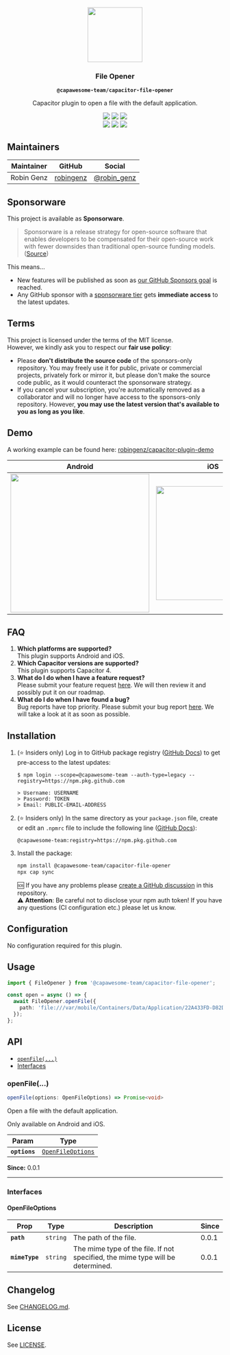 <p align="center"><br><img src="https://avatars.githubusercontent.com/u/105555861" width="128" height="128" /></p>
<h3 align="center">File Opener</h3>
<p align="center"><strong><code>@capawesome-team/capacitor-file-opener</code></strong></p>
<p align="center">
  Capacitor plugin to open a file with the default application.
</p>

<p align="center">
  <img src="https://img.shields.io/maintenance/yes/2023?style=flat-square" />
  <a href="https://github.com/capawesome-team/capacitor-file-opener/actions?query=workflow%3A%22CI%22"><img src="https://img.shields.io/github/actions/workflow/status/capawesome-team/capacitor-file-opener/ci.yml?branch=main&style=flat-square" /></a>
  <a href="https://github.com/capawesome-team/capacitor-file-opener"><img src="https://img.shields.io/github/license/capawesome-team/capacitor-file-opener?style=flat-square" /></a>
<br>
  <a href="https://www.npmjs.com/package/@capawesome-team/capacitor-file-opener"><img src="https://img.shields.io/npm/dw/@capawesome-team/capacitor-file-opener?style=flat-square" /></a>
  <a href="https://www.npmjs.com/package/@capawesome-team/capacitor-file-opener"><img src="https://img.shields.io/npm/v/@capawesome-team/capacitor-file-opener?style=flat-square" /></a>
  <a href="https://github.com/capawesome-team"><img src="https://img.shields.io/badge/part%20of-capawesome-%234f46e5?style=flat-square" /></a>
</p>

## Maintainers

| Maintainer | GitHub                                    | Social                                        |
| ---------- | ----------------------------------------- | --------------------------------------------- |
| Robin Genz | [robingenz](https://github.com/robingenz) | [@robin_genz](https://twitter.com/robin_genz) |

## Sponsorware

This project is available as **Sponsorware**.

> Sponsorware is a release strategy for open-source software that enables developers to be compensated for their open-source work with fewer downsides than traditional open-source funding models. ([Source](https://github.com/sponsorware/docs))

This means...

- New features will be published as soon as [our GitHub Sponsors goal](https://github.com/sponsors/capawesome-team) is reached.
- Any GitHub sponsor with a [sponsorware tier](https://github.com/sponsors/capawesome-team?frequency=recurring) gets **immediate access** to the latest updates.

## Terms

This project is licensed under the terms of the MIT license.  
However, we kindly ask you to respect our **fair use policy**:

- Please **don't distribute the source code** of the sponsors-only repository. You may freely use it for public, private or commercial projects, privately fork or mirror it, but please don't make the source code public, as it would counteract the sponsorware strategy.
- If you cancel your subscription, you're automatically removed as a collaborator and will no longer have access to the sponsors-only repository. However, **you may use the latest version that's available to you as long as you like**.

## Demo

A working example can be found here: [robingenz/capacitor-plugin-demo](https://github.com/robingenz/capacitor-plugin-demo)

| Android | iOS |
| ---------- | ---------- |
| <img src="https://user-images.githubusercontent.com/13857929/185747140-7e59ca70-96c9-4d67-a3b3-8fd9c7eb1546.gif" width="324" /> | <img src="https://user-images.githubusercontent.com/13857929/185747133-62a2b5e5-ff6f-4b30-871c-4c3609db7829.gif" width="266" /> |

## FAQ

1. **Which platforms are supported?**  
   This plugin supports Android and iOS.
1. **Which Capacitor versions are supported?**  
   This plugin supports Capacitor 4.
1. **What do I do when I have a feature request?**  
   Please submit your feature request [here](https://github.com/capawesome-team/capacitor-file-opener/issues/new/choose). We will then review it and possibly put it on our roadmap.
1. **What do I do when I have found a bug?**  
   Bug reports have top priority. Please submit your bug report [here](https://github.com/capawesome-team/capacitor-file-opener/issues/new/choose). We will take a look at it as soon as possible.

## Installation

1. (⭐ Insiders only) Log in to GitHub package registry ([GitHub Docs](https://docs.github.com/en/packages/working-with-a-github-packages-registry/working-with-the-npm-registry#authenticating-to-github-packages)) to get pre-access to the latest updates:

   ```
   $ npm login --scope=@capawesome-team --auth-type=legacy --registry=https://npm.pkg.github.com

   > Username: USERNAME
   > Password: TOKEN
   > Email: PUBLIC-EMAIL-ADDRESS
   ```

1. (⭐ Insiders only) In the same directory as your `package.json` file, create or edit an `.npmrc` file to include the following line ([GitHub Docs](https://docs.github.com/en/packages/working-with-a-github-packages-registry/working-with-the-npm-registry#installing-a-package)):
   ```
   @capawesome-team:registry=https://npm.pkg.github.com
   ```

1. Install the package:

   ```bash
   npm install @capawesome-team/capacitor-file-opener
   npx cap sync
   ```

   🆘 If you have any problems please [create a GitHub discussion](https://docs.github.com/en/discussions/quickstart#creating-a-new-discussion) in this repository.  
   ⚠️ **Attention**: Be careful not to disclose your npm auth token! If you have any questions (CI configuration etc.) please let us know.

## Configuration

No configuration required for this plugin.

## Usage

```typescript
import { FileOpener } from '@capawesome-team/capacitor-file-opener';

const open = async () => {
  await FileOpener.openFile({
    path: 'file:///var/mobile/Containers/Data/Application/22A433FD-D82D-4989-8BE6-9FC49DEA20BB/Images/test.png'
  });
};
```

## API

<docgen-index>

* [`openFile(...)`](#openfile)
* [Interfaces](#interfaces)

</docgen-index>

<docgen-api>
<!--Update the source file JSDoc comments and rerun docgen to update the docs below-->

### openFile(...)

```typescript
openFile(options: OpenFileOptions) => Promise<void>
```

Open a file with the default application. 

Only available on Android and iOS.

| Param         | Type                                                        |
| ------------- | ----------------------------------------------------------- |
| **`options`** | <code><a href="#openfileoptions">OpenFileOptions</a></code> |

**Since:** 0.0.1

--------------------


### Interfaces


#### OpenFileOptions

| Prop           | Type                | Description                                                                    | Since |
| -------------- | ------------------- | ------------------------------------------------------------------------------ | ----- |
| **`path`**     | <code>string</code> | The path of the file.                                                          | 0.0.1 |
| **`mimeType`** | <code>string</code> | The mime type of the file. If not specified, the mime type will be determined. | 0.0.1 |

</docgen-api>

## Changelog

See [CHANGELOG.md](https://github.com/capawesome-team/capacitor-file-opener/blob/main/CHANGELOG.md).

## License

See [LICENSE](https://github.com/capawesome-team/capacitor-file-opener/blob/main/LICENSE).
